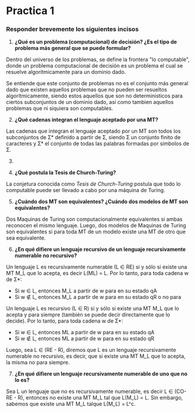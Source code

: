 # Practica 1

### Responder brevemente los siguientes incisos

1.  **¿Qué es un problema (computacional) de decisión? ¿Es el tipo de problema más general
    que se puede formular?**

Dentro del universo de los problemas, se define la frontera "lo computable",
donde un problema computacional de decisión es un problema el cual se resuelve
algorítmicamente para un dominio dado.

Se entiende que este conjunto de problemas no es el conjunto más
general dado que existen aquellos problemas que no pueden ser resueltos
algorítmicamente, siendo estos aquellos que son no deterministicos para
ciertos subconjuntos de un dominio dado, así como tambien aquellos
problemas que ni siquiera son computables.

2.  **¿Qué cadenas integran el lenguaje aceptado por una MT?**

Las cadenas que integran el lenguaje aceptado por un MT son todos los subconjuntos
de Ʃ\* definido a partir de Ʃ, siendo Ʃ un conjunto finito de caracteres y
Ʃ\* el conjunto de todas las palabras formadas por símbolos de Ʃ.

3.

4.  **¿Qué postula la Tesis de Church-Turing?**

La conjetura conocida como _Tesis de Church-Turing_ postula que todo
lo computable puede ser llevado a cabo por una máquina de Turing.

5.  **¿Cuándo dos MT son equivalentes? ¿Cuándo dos modelos de MT son equivalentes?**

Dos Maquinas de Turing son computacionalmente equivalentes si ambas reconocen
el mismo lenguaje. Luego, dos modelos de Maquinas de Turing son equivalentes
si para toda MT de un modelo existe una MT de otro que sea equivalente.

6. **¿En qué difiere un lenguaje recursivo de un lenguaje recursivamente numerable no
recursivo?**

Un lenguaje L es recursivamente numerable (L ∈ RE) si y sólo si existe una MT M_L que lo acepta,
es decir L(ML) = L. Por lo tanto, para toda cadena w de Ʃ\*:

- Si w ∈ L, entonces M_L a partir de w para en su estado qA
- Si w ∉ L, entonces M_L a partir de w para en su estado qR o no para

Un lenguaje L es recursivo (L ∈ R) si y sólo si existe una MT M_L que lo acepta y para siempre
(también se puede decir directamente que lo decide). Por lo tanto, para toda cadena w de Ʃ\*:

- Si w ∈ L, entonces ML a partir de w para en su estado qA
- Si w ∉ L, entonces ML a partir de w para en su estado qR

Luego, sea L ∈ (RE - R), diremos que L es un lenguaje recursivamente numerable no recursivo,
es decir, que si existe una MT M_L que lo acepta, la misma no para siempre.

7. **¿En qué difiere un lenguaje recursivamente numerable de uno que no lo es?**

Sea L un lenguaje que no es recursivamente numerable, es decir L ∈ (CO-RE - R),
entonces no existe una MT M_L tal que L(M_L) = L. Sin embargo, sabemos que
existe una MT M_L talque L(M_L) = L^c.
